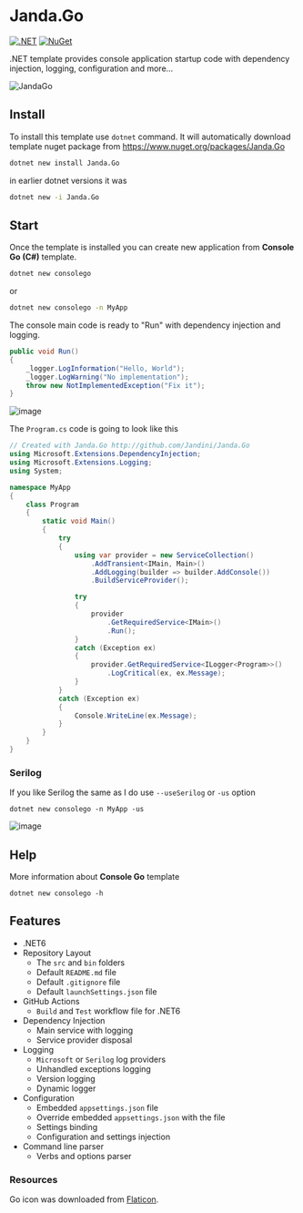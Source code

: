 # Janda.Go

[![.NET](https://github.com/Jandini/Janda.Go/actions/workflows/build.yml/badge.svg)](https://github.com/Jandini/Janda.Go/actions/workflows/build.yml)
[![NuGet](https://github.com/Jandini/Janda.Go/actions/workflows/nuget.yml/badge.svg)](https://github.com/Jandini/Janda.Go/actions/workflows/nuget.yml)

.NET template provides console application startup code with dependency injection, logging, configuration and more...

![JandaGo](https://user-images.githubusercontent.com/19593367/211174559-b45486cd-20d8-49fe-839d-7d7a50d6395d.gif)

## Install

To install this template use `dotnet` command. It will automatically download template nuget package from https://www.nuget.org/packages/Janda.Go

```bash
dotnet new install Janda.Go
```

in earlier dotnet versions it was 
```bash
dotnet new -i Janda.Go
```


## Start

Once the template is installed you can create new application from **Console Go (C#)** template. 

```bash
dotnet new consolego 
```

or 

```bash
dotnet new consolego -n MyApp
```

The console main code is ready to "Run" with dependency injection and logging.

```c#
public void Run()
{
    _logger.LogInformation("Hello, World");
    _logger.LogWarning("No implementation");
    throw new NotImplementedException("Fix it");
}
```	

![image](https://user-images.githubusercontent.com/19593367/152032611-382ae24e-23f2-4117-ae6b-cdf358ac3e00.png)

The `Program.cs` code is going to look like this

```C#
// Created with Janda.Go http://github.com/Jandini/Janda.Go
using Microsoft.Extensions.DependencyInjection;
using Microsoft.Extensions.Logging;
using System;

namespace MyApp
{
    class Program
    {
        static void Main()
        {
            try
            {
                using var provider = new ServiceCollection()
                    .AddTransient<IMain, Main>()
                    .AddLogging(builder => builder.AddConsole())
                    .BuildServiceProvider();

                try
                {
                    provider
                        .GetRequiredService<IMain>()
                        .Run();
                }
                catch (Exception ex)
                {
                    provider.GetRequiredService<ILogger<Program>>()
                        .LogCritical(ex, ex.Message);
                }
            }
            catch (Exception ex)
            {
                Console.WriteLine(ex.Message);
            }
        }
    }
}
```

### Serilog

If you like Serilog the same as I do use `--useSerilog` or `-us` option

```
dotnet new consolego -n MyApp -us
```

![image](https://user-images.githubusercontent.com/19593367/152033659-27d21c1a-293e-4e97-8282-2747f07f804f.png)




## Help

More information about **Console Go** template 

```
dotnet new consolego -h  
```





## Features

* .NET6
* Repository Layout
  * The `src` and `bin` folders 
  * Default `README.md` file 
  * Default `.gitignore` file
  * Default `launchSettings.json` file
* GitHub Actions
  * `Build` and `Test` workflow file for .NET6
* Dependency Injection
  * Main service with logging
  * Service provider disposal
* Logging
  * `Microsoft` or `Serilog` log providers  
  * Unhandled exceptions logging
  * Version logging
  * Dynamic logger
* Configuration
  * Embedded `appsettings.json`  file
  * Override embedded `appsettings.json` with the file
  * Settings binding
  * Configuration and settings injection
* Command line parser
  * Verbs and options parser








### Resources

Go icon was downloaded from [Flaticon](https://www.flaticon.com/premium-icon/go_2813814?term=go&related_id=2813814).



